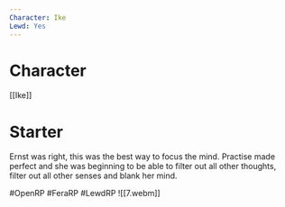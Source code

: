 ```yaml
---
Character: Ike
Lewd: Yes
---
```

# Character
[[Ike]]

# Starter
Ernst was right, this was the best way to focus the mind. Practise made perfect and she was beginning to be able to filter out all other thoughts, filter out all other senses and blank her mind.

#OpenRP #FeraRP #LewdRP
![[7.webm]]